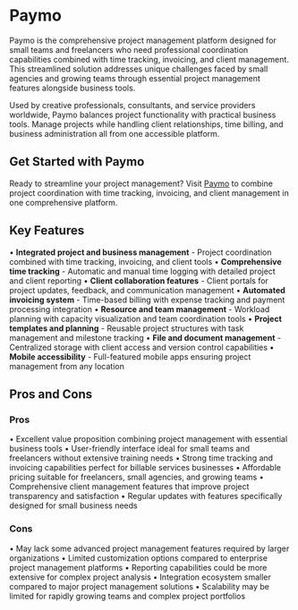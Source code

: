 # Paymo

Paymo is the comprehensive project management platform designed for small teams and freelancers who need professional coordination capabilities combined with time tracking, invoicing, and client management. This streamlined solution addresses unique challenges faced by small agencies and growing teams through essential project management features alongside business tools.

Used by creative professionals, consultants, and service providers worldwide, Paymo balances project functionality with practical business tools. Manage projects while handling client relationships, time billing, and business administration all from one accessible platform.

## Get Started with Paymo

Ready to streamline your project management? Visit [Paymo](https://www.paymoapp.com) to combine project coordination with time tracking, invoicing, and client management in one comprehensive platform.

## Key Features

• **Integrated project and business management** - Project coordination combined with time tracking, invoicing, and client tools
• **Comprehensive time tracking** - Automatic and manual time logging with detailed project and client reporting
• **Client collaboration features** - Client portals for project updates, feedback, and communication management
• **Automated invoicing system** - Time-based billing with expense tracking and payment processing integration
• **Resource and team management** - Workload planning with capacity visualization and team coordination tools
• **Project templates and planning** - Reusable project structures with task management and milestone tracking
• **File and document management** - Centralized storage with client access and version control capabilities
• **Mobile accessibility** - Full-featured mobile apps ensuring project management from any location

## Pros and Cons

### Pros
• Excellent value proposition combining project management with essential business tools
• User-friendly interface ideal for small teams and freelancers without extensive training needs
• Strong time tracking and invoicing capabilities perfect for billable services businesses
• Affordable pricing suitable for freelancers, small agencies, and growing teams
• Comprehensive client management features that improve project transparency and satisfaction
• Regular updates with features specifically designed for small business needs

### Cons
• May lack some advanced project management features required by larger organizations
• Limited customization options compared to enterprise project management platforms
• Reporting capabilities could be more extensive for complex project analysis
• Integration ecosystem smaller compared to major project management solutions
• Scalability may be limited for rapidly growing teams and complex project portfolios